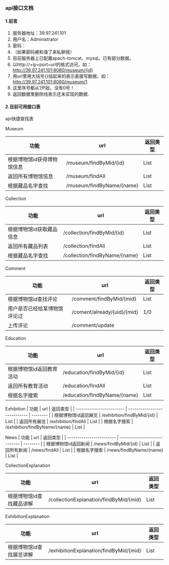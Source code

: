 ### api接口文档

#### 1.前言

1. 服务器地址：39.97.241.101
2. 用户名：Administrator
3. 密码：
4. （如果密码被和谐了来私聊我）
5. 目前服务器上已配置apach-tomcat、mysql。已有部分数据。
6. 以http://+ip+port+url的格式访问，如：http://39.97.241.101:8080/museum/{id}
7. 用url里用大括号{}括起来的表示直接写数据，如：http://39.97.241.101:8080/museum/1
8. 这里序号都从1开始，没有0号！
9. 返回数据里删除线表示还未实现的数据.

#### 2.目前可用接口表
api快捷查找表

Museum

| 功能                     | url                           | 返回类型 |
| ------------------------ | ----------------------------- | -------- |
| 根据博物馆id获得博物馆信息 | /museum/findByMid/{id}    | List     |
| 返回所有博物馆信息         | /museum/findAll           | List     |
| 根据藏品名字查找         | /museum/findByName/{name} | List     |

Collection

| 功能                     | url                           | 返回类型 |
| ------------------------ | ----------------------------- | -------- |
| 根据博物馆id获取藏品信息 | /collection/findByMid/{id}    | List     |
| 返回所有藏品列表         | /collection/findAll           | List     |
| 根据藏品名字查找         | /collection/findByName/{name} | List     |


Comment

| 功能                         | url                         | 返回类型 |
| ---------------------------- | --------------------------- | -------- |
| 根据博物馆id查找评论         | /comment/findByMid/{mid}    | List     |
| 用户是否已经给某博物馆评论过 | /coment/already/{uid}/{mid} | 1/0      |
| 上传评论                     | /comment/update             |          |

Education

| 功能                     | url                          | 返回类型 |
| ------------------------ | ---------------------------- | -------- |
| 根据博物馆id返回教育活动 | /education/findByMid/{id}    | List     |
| 返回所有教育活动         | /education/findAll           | List     |
| 根据名字搜索             | /education/findByName/{name} | List     |

Exhibition
| 功能                     | url                          | 返回类型 |
| ------------------------ | ---------------------------- | -------- |
| 根据博物馆id返回展览 | /exhibition/findByMid/{id}    | List     |
| 返回所有展览        | /exhibition/findAll           | List     |
| 根据名字搜索             | /exhibition/findByName/{name} | List     |

News
| 功能                     | url                          | 返回类型 |
| ------------------------ | ---------------------------- | -------- |
| 根据博物馆id返回新闻 | /news/findByMid/{id}    | List     |
| 返回所有新闻        | /news/findAll           | List     |
| 根据名字搜索             | /news/findByName/{name} | List     |

CollectionExplanation

| 功能                     | url                                    | 返回类型 |
| ------------------------ | -------------------------------------- | -------- |
| 根据博物馆id查找藏品讲解 | /collectionExplanation/findByMid/{mid} | List     |

ExhibitionExplanation

| 功能                     | url                                    | 返回类型 |
| ------------------------ | -------------------------------------- | -------- |
| 根据博物馆id查找展览讲解 | /exhibitionExplanation/findByMid/{mid} | List     |
